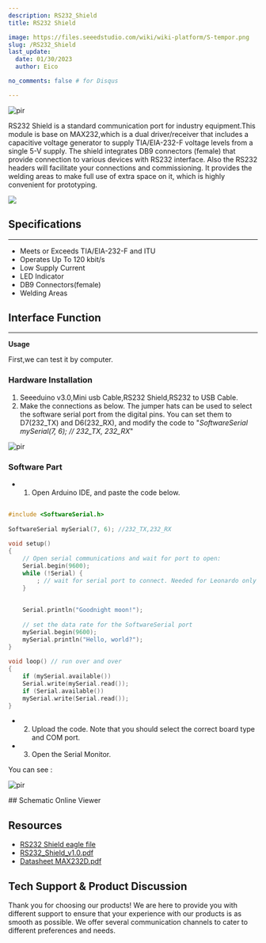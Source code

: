 ```yaml
---
description: RS232_Shield
title: RS232 Shield

image: https://files.seeedstudio.com/wiki/wiki-platform/S-tempor.png
slug: /RS232_Shield
last_update:
  date: 01/30/2023  
  author: Eico 

no_comments: false # for Disqus

---
```


<p style={{textAlign: 'center'}}><img src="https://files.seeedstudio.com/wiki/RS232_Shield/img/RS232_Shield_Photo.jpg" alt="pir" width={600} height="auto" /></p>

RS232 Shield is a standard communication port for industry equipment.This module is base on MAX232,which is a dual driver/receiver that includes a capacitive voltage generator to supply TIA/EIA-232-F voltage levels from a single 5-V supply. The shield integrates DB9 connectors (female) that provide connection to various devices with RS232 interface. Also the RS232 headers will facilitate your connections and commissioning. It provides the welding areas to make full use of extra space on it, which is highly convenient for prototyping.

<p style={{textAlign: 'center'}}><a href="https://www.seeedstudio.com/RS232-Shield-p-1910.html" target="_blank"><img src="https://files.seeedstudio.com/wiki/Seeed-WiKi/docs/images/300px-Get_One_Now_Banner-ragular.png" /></a></p>

## Specifications
-------------

-   Meets or Exceeds TIA/EIA-232-F and ITU
-   Operates Up To 120 kbit/s
-   Low Supply Current
-   LED Indicator
-   DB9 Connectors(female)
-   Welding Areas


## Interface Function
------------------

**Usage**

First,we can test it by computer.

### Hardware Installation

1. Seeeduino v3.0,Mini usb Cable,RS232 Shield,RS232 to USB Cable.
2. Make the connections as below. The jumper hats can be used to select the software serial port from the digital pins. You can set them to D7(232\_TX) and D6(232\_RX), and modify the code to "*SoftwareSerial mySerial(7, 6); // 232\_TX, 232\_RX*"

<p style={{textAlign: 'center'}}><img src="https://files.seeedstudio.com/wiki/RS232_Shield/img/RS232_Shield_usage.jpg" alt="pir" width={600} height="auto" /></p>

### Software Part

-   1) Open Arduino IDE, and paste the code below.

```CPP
 
#include <SoftwareSerial.h>
 
SoftwareSerial mySerial(7, 6); //232_TX,232_RX
 
void setup()
{
    // Open serial communications and wait for port to open:
    Serial.begin(9600);
    while (!Serial) {
        ; // wait for serial port to connect. Needed for Leonardo only
    }
 
 
    Serial.println("Goodnight moon!");
 
    // set the data rate for the SoftwareSerial port
    mySerial.begin(9600);
    mySerial.println("Hello, world?");
}
 
void loop() // run over and over
{
    if (mySerial.available())
    Serial.write(mySerial.read());
    if (Serial.available())
    mySerial.write(Serial.read());
}
```

-   2) Upload the code. Note that you should select the correct board type and COM port.
-   3) Open the Serial Monitor.

You can see :
<p style={{textAlign: 'center'}}><img src="https://files.seeedstudio.com/wiki/RS232_Shield/img/RS232_Shield_usage1.jpg" alt="pir" width={600} height="auto" /></p>


<div>
  ## Schematic Online Viewer
  <div className="altium-ecad-viewer" data-project-src="https://files.seeedstudio.com/wiki/RS232_Shield/res/RS232_Shield_v1.0_Eagle.zip" style={{borderRadius: '0px 0px 4px 4px', height: 500, borderStyle: 'solid', borderWidth: 1, borderColor: 'rgb(241, 241, 241)', overflow: 'hidden', maxWidth: 1280, maxHeight: 700, boxSizing: 'border-box'}}>
  </div>
</div>



Resources
--------

-   [RS232 Shield eagle file](https://files.seeedstudio.com/wiki/RS232_Shield/res/RS232_Shield_v1.0_Eagle.zip)
-   [RS232\_Shield\_v1.0.pdf](https://files.seeedstudio.com/wiki/RS232_Shield/res/RS232_Shield_v1.pdf)
-   [Datasheet MAX232D.pdf](https://files.seeedstudio.com/wiki/RS232_Shield/res/MAX232D.pdf)


<!-- This Markdown file was created from https://www.seeedstudio.com/wiki/RS232_Shield -->

## Tech Support & Product Discussion
Thank you for choosing our products! We are here to provide you with different support to ensure that your experience with our products is as smooth as possible. We offer several communication channels to cater to different preferences and needs.

<div class="button_tech_support_container">
<a href="https://forum.seeedstudio.com/" class="button_forum"></a> 
<a href="https://www.seeedstudio.com/contacts" class="button_email"></a>
</div>

<div class="button_tech_support_container">
<a href="https://discord.gg/eWkprNDMU7" class="button_discord"></a> 
<a href="https://github.com/Seeed-Studio/wiki-documents/discussions/69" class="button_discussion"></a>
</div>